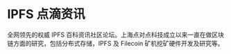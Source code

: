 # 

# IPFS 点滴资讯

全网领先的权威 IPFS 百科资讯社区论坛。上海点对点科技成立以来一直在做区块链方面的研究，包括分布式存储，IPFS 及 Filecoin 矿机挖矿硬件开发及研究等。


